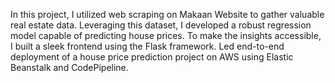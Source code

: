  In this project, I utilized web scraping on Makaan Website to gather valuable real estate data. Leveraging this dataset,
 I developed a robust regression model capable of predicting house prices. To make the insights accessible, I built a
 sleek frontend using the Flask framework. Led end-to-end deployment of a house price prediction project on AWS
 using Elastic Beanstalk and CodePipeline.
